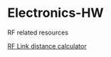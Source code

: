 # Electronics-HW

RF related resources

[RF Link distance calculator](https://www.everythingrf.com/rf-calculators/friis-transmission-calculator)
